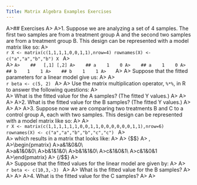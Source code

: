 ```yaml
---
Title: Matrix Algebra Examples Exercises
---
```



A>## Exercises
A>
A>1. Suppose we are analyzing a set of 4 samples. The first two samples are from a treatment group A and the second two samples are from a treatment group B. This design can be represented with a model matrix like so:
A>    
    ```r
    X <- matrix(c(1,1,1,1,0,0,1,1),nrow=4)
    rownames(X) <- c("a","a","b","b")
    X
    ```
A>    
A>    ```
A>    ##   [,1] [,2]
A>    ## a    1    0
A>    ## a    1    0
A>    ## b    1    1
A>    ## b    1    1
A>    ```
A>
A>    Suppose that the fitted parameters for a linear model give us:
A>
A>    
    ```r
    beta <- c(5, 2)
    ```
A>
A>    Use the matrix multiplication operator, `%*%`, in R to answer the following questions:
A>    
A>    What is the fitted value for the A samples? (The fitted Y values.)
A>
A>
A>
A>2. What is the fitted value for the B samples? (The fitted Y values.)
A>
A>
A>
A>3. Suppose now we are comparing two treatments B and C to a control group A, each with two samples. This design can be represented with a model matrix like so:
A>
A>    
    ```r
    X <- matrix(c(1,1,1,1,1,1,0,0,1,1,0,0,0,0,0,0,1,1),nrow=6)
    rownames(X) <- c("a","a","b","b","c","c")
    ```
A>  
A>    which results in a matrix that looks like:
A>
A>    {$$} 
A>    \,
A>\begin{pmatrix}
A>a&1&0&0\\   
A>a&1&0&0\\
A>b&1&1&0\\
A>b&1&1&0\\
A>c&1&0&1\\
A>c&1&0&1
A>\end{pmatrix}
A>    {/$$}
A>   
A>    Suppose that the fitted values for the linear model are given by:
A>
A>    
    ```r
    beta <- c(10,3,-3)
    ```
A>
A>    What is the fitted value for the B samples?
A>
A>
A>
A>4. What is the fitted value for the C samples?
A>
A>
